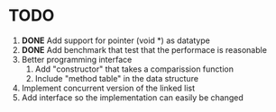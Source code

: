 TODO
====

1. **DONE** Add support for pointer (void *) as datatype
2. **DONE** Add benchmark that test that the performace is reasonable
3. Better programming interface
   1. Add "constructor" that takes a comparission function
   2. Include "method table" in the data structure
4. Implement concurrent version of the linked list
5. Add interface so the implementation can easily be changed
